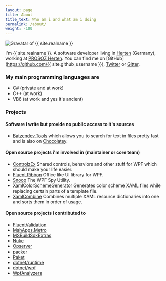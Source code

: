 ```yaml
---
layout: page
title: About
title_text: Who am i and what am i doing
permalink: /about/
weight: -100
---
```

<img src="{{ site.gravatar }}" alt="Gravatar of {{ site.realname }}" width="{{ site.gravatar_size }}" height="{{ site.gravatar_size }}" />

I'm {{ site.realname }}. A software developer living in [Herten](https://binged.it/2g7gp3t) (Germany), working at [PROSOZ Herten](http://prosoz.de).
You can find me on [GitHub](https://github.com/{{ site.github_username }}), [Twitter](https://twitter.com/batzendev) or [Gitter](https://gitter.im/batzen).

### My main programming languages are

- C# (private and at work)
- C++ (at work)
- VB6 (at work and yes it's ancient)

### Projects

#### Software i write but provide no public access to it's sources

- [Batzendev.Tools](/projects/batzendev.tools) which allows you to search for text in files pretty fast and is also on [Chocolatey](https://chocolatey.org/packages/Batzendev.Tools).

#### Open source projects i'm involved in (maintainer or core team)

- [ControlzEx](https://github.com/ControlzEx/ControlzEx) Shared controls, behaviors and other stuff for WPF which should make your life easier.
- [Fluent.Ribbon](https://github.com/fluentribbon/Fluent.Ribbon) Office like UI library for WPF.
- [Snoop](https://github.com/snoopwpf/snoopwpf) The WPF Spy Utility.
- [XamlColorSchemeGenerator](https://github.com/batzen/XamlColorSchemeGenerator) Generates color scheme XAML files while replacing certain parts of a template file.
- [XamlCombine](https://github.com/fluentribbon/XamlCombine) Combines multiple XAML resource dictionaries into one and sorts them in order of usage.

#### Open source projects i contributed to

- [FluentValidation](https://github.com/JeremySkinner/FluentValidation)
- [MahApps.Metro](https://github.com/MahApps/MahApps.Metro)
- [MSBuildSdkExtras](https://github.com/onovotny/MSBuildSdkExtras)
- [Nuke](https://github.com/nuke-build/nuke)
- [Opserver](https://github.com/opserver/Opserver)
- [packer](https://github.com/hashicorp/packer)
- [Paket](https://github.com/fsprojects/Paket)
- [dotnet/runtime](https://github.com/dotnet/runtime)
- [dotnet/wpf](https://github.com/dotnet/wpf)
- [WpfAnalyzers](https://github.com/DotNetAnalyzers/WpfAnalyzers)
